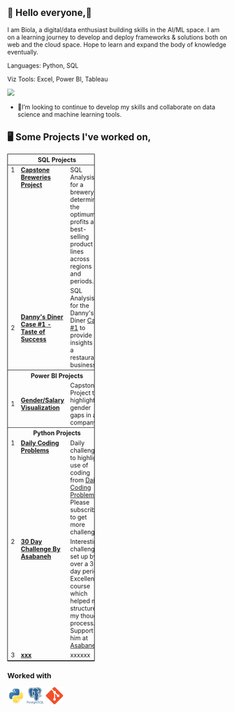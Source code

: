 ## 👋 Hello everyone,👋

I am Biola, a digital/data enthusiast building skills in the AI/ML space. I am on a learning journey to develop and deploy frameworks & solutions both on web and the cloud space. Hope to learn and expand the body of knowledge eventually.

Languages: Python, SQL

Viz Tools: Excel, Power BI, Tableau

![](https://1.bp.blogspot.com/-m_JN9tfmZoU/YMGXUSW1EhI/AAAAAAAABw8/UfPnDuCpMGAISdYc2ki2QXglF-kZDejPgCLcBGAsYHQ/s1600/cute-penguin.gif)
- 👯I’m looking to continue to develop my skills and collaborate on data science and machine learning tools.

<h2>🖥️ Some Projects I've worked on,</h2>
<table style="width:200px; border: 1px solid black">
  <thead align="center"
         valign = "top">
    <tr border: 1px solid black;        
        text-align: center;>
    </tr>
  </thead>
  <tr>
        <th colspan="3">SQL Projects</th>
  </tr>
  <tbody>
    <tr>
        <td  valign = "top">1</td>
        <td  valign = "top"><a href=xxxx"><b>Capstone Breweries Project</b></a></td>
        <td> SQL Analysis for a brewery to determine the optimum profits and best-selling product lines across regions and periods.</td>
        </tr>
    <tr>
    <tr>
        <td>2</td>
        <td><a href=xxxx"><b>Danny's Diner Case #1 - Taste of Success </b></a></td>
        <td> SQL Analysis for the Danny's Diner <a href = "https://8weeksqlchallenge.com/case-study-1/"> Case #1</a> to provide insights on a restaurant business.</td>
        </tr>
    <tr>
    <tr>
        <th colspan="3">Power BI Projects</th>
    </tr>
    <tr>
        <td>1</td>
        <td><a href=xxxx"><b>Gender/Salary Visualization </b></a></td>
        <td> Capstone Project to highlight gender gaps in a company.</td>
        </tr>
    <tr>
    <tr>
        <th colspan="3">Python Projects</th>
    </tr>
    <tr>
        <td valign = "top">1</td>
        <td  valign = "top"><a href=xxxx"><b>Daily Coding Problems </b></a></td>
        <td> Daily challenges to highlight use of coding from <a href = https://www.dailycodingproblem.com/>Daily Coding Problems.</a> Please subscribe to get more challenges.
    </tr>
    <tr>
    <td  valign = "top">2</td>
        <td  valign = "top"><a href= https://github.com/zidude1234/30_Days_of_Python><b>30 Day Challenge By Asabaneh </b></a></td>
        <td> Interesting challenge set up by over a 30 day period. Excellent course which helped me structure my thought process. Support him at <a href = "https://www.paypal.me/asabeneh"> Asabaneh</a>
  </td>
    </tr>
    <tr>
    <td>3</td>
        <td><a href= xxx><b>xxx</b></a></td>
        <td>xxxxxx</td>
    </tr>
  
  
  
  
  
  
  </tbody>
</table>

### Worked with 

<code><img height="40" src="https://raw.githubusercontent.com/devicons/devicon/master/icons/python/python-original.svg" title="python"></code>
<code><img height="40" src="https://github.com/devicons/devicon/blob/master/icons/postgresql/postgresql-plain-wordmark.svg" title="postgresql"></code>
<code><img height="40" src="https://raw.githubusercontent.com/devicons/devicon/master/icons/git/git-original.svg" title="git"></code>
</code>

